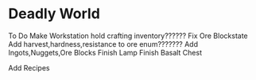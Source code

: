 # Deadly World

To Do
Make Workstation hold crafting inventory??????
Fix Ore Blockstate
Add harvest,hardness,resistance to ore enum???????
Add Ingots,Nuggets,Ore Blocks
Finish Lamp
Finish Basalt Chest

Add Recipes

